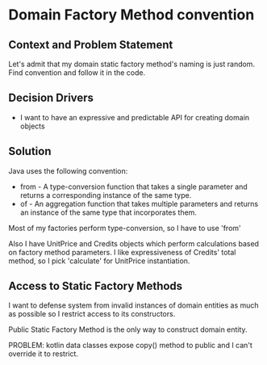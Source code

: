 # Domain Factory Method convention

## Context and Problem Statement
Let's admit that my domain static factory method's naming is just random.
Find convention and follow it in the code.

## Decision Drivers

* I want to have an expressive and predictable API for creating domain objects

## Solution
Java uses the following convention:
- from - A type-conversion function that takes a single parameter and returns a corresponding instance of the same type.
- of - An aggregation function that takes multiple parameters and returns an instance of the same type that incorporates them.

Most of my factories perform type-conversion, so I have to use 'from'

Also I have UnitPrice and Credits objects which perform calculations based on factory method parameters. 
I like expressiveness of Credits' total method, so I pick 'calculate' for UnitPrice instantiation.

## Access to Static Factory Methods
I want to defense system from invalid instances of domain entities as much as possible so I restrict access to its constructors.

Public Static Factory Method is the only way to construct domain entity.

PROBLEM: kotlin data classes expose copy() method to public and I can't override it to restrict.
